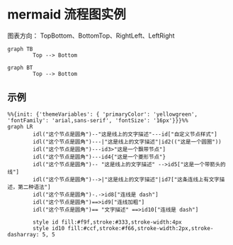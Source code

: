 # mermaid 流程图实例

图表方向： TopBottom、BottomTop、RightLeft、LeftRight

``` mermaid
graph TB
		Top --> Bottom
```

``` mermaid
graph BT
		Top --> Bottom
```

## 示例

``` mermaid
%%{init: {'themeVariables': { 'primaryColor': 'yellowgreen', 'fontFamily': 'arial,sans-serif', 'fontSize': '16px'}}}%%
graph LR
		idl("这个节点是圆角")--"这是线上的文字描述"---id["自定义节点样式"]
		idl("这个节点是圆角")---|"这是线上的文字描述"|id2(("这是一个圆圈"))
		idl("这个节点是圆角")---id3>"这是一个飘带节点"]
		idl("这个节点是圆角")---id4{"这是一个菱形节点"}
		idl("这个节点是圆角")-- "这是线上的文字描述" -->id5["这是一个带箭头的线"]
		idl("这个节点是圆角")-->|"这是线上的文字描述"|id7["这条连线上有文字描述，第二种语法"]
		idl("这个节点是圆角")-.->id8["连线是 dash"]
		idl("这个节点是圆角")==>id9["连线加粗"]
		idl("这个节点是圆角")== "文字描述" ==>id10["连线是 dash"]
		
		style id fill:#f9f,stroke:#333,stroke-width:4px
		style id10 fill:#ccf,stroke:#f66,stroke-width:2px,stroke-dasharray: 5, 5
```



